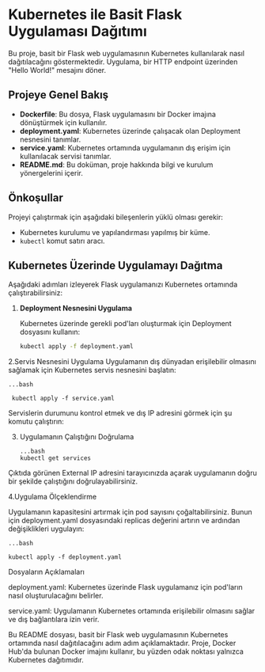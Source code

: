 # Kubernetes ile Basit Flask Uygulaması Dağıtımı

Bu proje, basit bir Flask web uygulamasının Kubernetes kullanılarak nasıl dağıtılacağını göstermektedir. Uygulama, bir HTTP endpoint üzerinden "Hello World!" mesajını döner.

## Projeye Genel Bakış

- **Dockerfile**: Bu dosya, Flask uygulamasını bir Docker imajına dönüştürmek için kullanılır.
- **deployment.yaml**: Kubernetes üzerinde çalışacak olan Deployment nesnesini tanımlar.
- **service.yaml**: Kubernetes ortamında uygulamanın dış erişim için kullanılacak servisi tanımlar.
- **README.md**: Bu doküman, proje hakkında bilgi ve kurulum yönergelerini içerir.

## Önkoşullar

Projeyi çalıştırmak için aşağıdaki bileşenlerin yüklü olması gerekir:
- Kubernetes kurulumu ve yapılandırması yapılmış bir küme.
- `kubectl` komut satırı aracı.

## Kubernetes Üzerinde Uygulamayı Dağıtma

Aşağıdaki adımları izleyerek Flask uygulamanızı Kubernetes ortamında çalıştırabilirsiniz:

1. **Deployment Nesnesini Uygulama**

   Kubernetes üzerinde gerekli pod'ları oluşturmak için Deployment dosyasını kullanın:

   ```bash
   kubectl apply -f deployment.yaml

2.Servis Nesnesini Uygulama
Uygulamanın dış dünyadan erişilebilir olmasını sağlamak için Kubernetes servis nesnesini başlatın:

    ...bash

     kubectl apply -f service.yaml

Servislerin durumunu kontrol etmek ve dış IP adresini görmek için şu komutu çalıştırın:

3. Uygulamanın Çalıştığını Doğrulama

       ...bash
       kubectl get services

Çıktıda görünen External IP adresini tarayıcınızda açarak uygulamanın doğru bir şekilde çalıştığını doğrulayabilirsiniz.

4.Uygulama Ölçeklendirme

Uygulamanın kapasitesini artırmak için pod sayısını çoğaltabilirsiniz. Bunun için deployment.yaml dosyasındaki replicas değerini artırın ve ardından değişiklikleri uygulayın:

    ...bash

    kubectl apply -f deployment.yaml


Dosyaların Açıklamaları

deployment.yaml: Kubernetes üzerinde Flask uygulamanız için pod'ların nasıl oluşturulacağını belirler.

service.yaml: Uygulamanın Kubernetes ortamında erişilebilir olmasını sağlar ve dış bağlantılara izin verir.

Bu README dosyası, basit bir Flask web uygulamasının Kubernetes ortamında nasıl dağıtılacağını adım adım açıklamaktadır. Proje, Docker Hub'da bulunan Docker imajını kullanır, bu yüzden odak noktası yalnızca Kubernetes dağıtımıdır.
